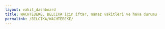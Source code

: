 ```yaml
---
layout: vakit_dashboard
title: WACHTEBEKE, BELCIKA için iftar, namaz vakitleri ve hava durumu - ilçe/eyalet seç
permalink: /BELCIKA/WACHTEBEKE/
---
```


<script type="text/javascript">
  var GLOBAL_COUNTRY = 'BELCIKA';
  var GLOBAL_CITY = 'WACHTEBEKE';
  var GLOBAL_STATE = '';
  var lat = 72;
  var lon = 21;
</script>
